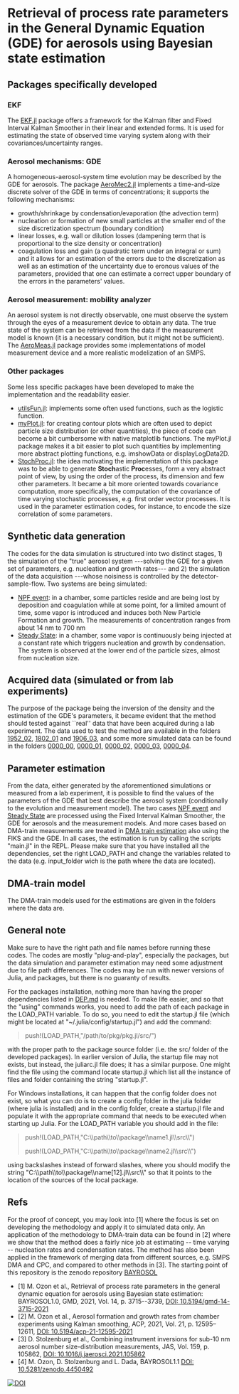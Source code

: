 # Retrieval of process rate parameters in the General Dynamic Equation (GDE) for aerosols using Bayesian state estimation

## Packages specifically developed

### EKF
The [EKF.jl](packages/EKF.jl) package offers a framework for the Kalman filter and Fixed Interval Kalman Smoother in their linear and extended forms. It is used for estimating the state of observed time varying system along with their covariances/uncertainty ranges.

### Aerosol mechanisms: GDE
A homogeneous-aerosol-system time evolution may be described by the GDE for aerosols. The package [AeroMec2.jl](packages/AeroMec2.jl) implements a time-and-size discrete solver of the GDE in terms of concentrations; it supports the following mechanisms:
- growth/shrinkage by condensation/evaporation (the advection term)
- nucleation or formation of new small particles at the smaller end of the size discretization spectrum (boundary condition)
- linear losses, e.g. wall or dilution losses (dampening term that is proportional to the size density or concentration)
- coagulation loss and gain (a quadratic term under an integral or sum)
and it allows for an estimation of the errors due to the discretization as well as an estimation of the uncertainty due to eronous values of the parameters, provided that one can estimate a correct upper boundary of the errors in the parameters' values.

### Aerosol measurement: mobility analyzer
An aerosol system is not directly observable, one must observe the system through the eyes of a measurement device to obtain any data. The true state of the system can be retrieved from the data if the measurement model is known (it is a necessary condition, but it might not be sufficient). The [AeroMeas.jl](packages/AeroMeas.jl) package provides some implementations of model measurement device and a more realistic modelization of an SMPS.

### Other packages
Some less specific packages have been developed to make the implementation and the readability easier.
- [utilsFun.jl](packages/utilsFun.jl): implements some often used functions, such as the logistic function.
- [myPlot.jl](packages/myPlot.jl): for creating contour plots which are often used to depict particle size distribution (or other quantities), the piece of code can become a bit cumbersome with native matplotlib functions. The myPlot.jl package makes it a bit easier to plot such quantities by implementing more abstract plotting functions, e.g. imshowData or displayLogData2D.
- [StochProc.jl](packages/StochProc.jl): the idea motivating the implementation of this package was to be able to generate **Stoch**astic **Proc**esses, form a very abstract point of view, by using the order of the process, its dimension and few other parameters. It became a bit more oriented towards covariance computation, more specifically, the computation of the covariance of time varying stochastic processes, e.g. first order vector processes. It is used in the parameter estimation codes, for instance, to encode the size correlation of some parameters.


## Synthetic data generation
The codes for the data simulation is structured into two distinct stages, 1) the simulation of the "true" aerosol system ---solving the GDE for a given set of parameters, e.g. nucleation and growth rates--- and 2) the simulation of the data acquisition ---whose noisiness is controlled by the detector-sample-flow. Two systems are being simulated:
- [NPF event](data_simulation/nucleation_event): in a chamber, some particles reside and are being lost by deposition and coagulation while at some point, for a limited amount of time, some vapor is introduced and induces both New Particle Formation and growth. The measurements of concentration ranges from about 14 nm to 700 nm
- [Steady State](data_simulation/steady_state): in a chamber, some vapor is continuously being injected at a constant rate which triggers nucleation and growth by condensation. The system is observed at the lower end of the particle sizes, almost from nucleation size.

## Acquired data (simulated or from lab experiments)
The purpose of the package being the inversion of the density and the estimation of the GDE's parameters, it became evident that the method should tested against ``real'' data that have been acquired during a lab experiment. The data used to test the method are available in the folders [1952_02](data/1952_02.zip), [1802_01](data/1802_01.zip) and [1906_03](data/1906_03.zip),  and some more simulated data can be found in the folders [0000_00](data/0000_00.zip), [0000_01](data/0000_01.zip), [0000_02](data/0000_02.zip), [0000_03](data/0000_03.zip), [0000_04](data/0000_04.zip).

## Parameter estimation
From the data, either generated by the aforementioned simulations or measured from a lab experiment, it is possible to find the values of the parameters of the GDE that best describe the aerosol system (conditionally to the evolution and measurement model). The two cases [NPF event](parameter_estimation/NE_estimation) and [Steady State](parameter_estimation/SS_estimation) are processed using the Fixed Interval Kalman Smoother, the GDE for aerosols and the measurement models.
And more cases based on DMA-train measurements are treated in [DMA train estimation](parameter_estimation/DMA_train_estimation) also using the FIKS and the GDE.
In all cases, the estimation is run by calling the scripts "main.jl" in the REPL. Please make sure that you have installed all the dependencies, set the right LOAD_PATH and change the variables related to the data (e.g. input_folder wich is the path where the data are located).

## DMA-train model
The DMA-train models used for the estimations are given in the folders where the data are.



## General note
Make sure to have the right path and file names before running these codes. The codes are mostly "plug-and-play", especially the packages, but the data simulation and parameter estimation may need some adjustment due to file path differences. The codes may be run with newer versions of Julia, and packages, but there is no guaranty of results.

For the packages installation, nothing more than having the proper dependencies listed in [DEP.md](DEP.md) is needed. To make life easier, and so that the "using" commands works, you need to add the path of each package in the LOAD_PATH variable. To do so, you need to edit the startup.jl file (which might be located at "~/.julia/config/startup.jl") and add the command:

> push!(LOAD_PATH,"/path/to/pkg/pkg.jl/src/")

with the proper path to the package source folder (i.e. the src/ folder of the developed packages). In earlier version of Julia, the startup file may not exists, but instead, the juliarc.jl file does; it has a similar purpose. One might find the file using the command locate startup.jl which list all the instance of files and folder containing the string "startup.jl".

For Windows installations, it can happen that the config folder does not exist, so what you can do is to create a config folder in the julia folder (where julia is installed) and in the config folder, create a startup.jl file and populate it with the appropriate command that needs to be executed when starting up Julia.
For the LOAD_PATH variable you should add in the file:

> push!(LOAD_PATH,"C:\\\\path\\\\to\\\\package\\\\name1.jl\\\\src\\\\")
>
> push!(LOAD_PATH,"C:\\\\path\\\\to\\\\package\\\\name2.jl\\\\src\\\\")

using backslashes instead of forward slashes, where you should modify the string "C:\\\\path\\\\to\\\\package\\\\name[12].jl\\\\src\\\\" so that it points to the location of the sources of the local package.


## Refs
For the proof of concept, you may look into [1] where the focus is set on developing the methodology and apply it to simulated data only. An application of the methodology to DMA-train data can be found in [2] where we show that the method does a fairly nice job at estimating -- time varying -- nucleation rates and condensation rates. The method has also been applied in the framework of merging data from different sources, e.g. SMPS DMA and CPC, and compared to other methods in [3]. The starting point of this repository is the zenodo repository [BAYROSOL](https://zenodo.org/record/4450492#.YrGUpjVBzuo)


- [1] M. Ozon et al., Retrieval of process rate parameters in the general dynamic equation for aerosols using Bayesian state estimation: BAYROSOL1.0, GMD, 2021, Vol. 14, p. 3715--3739, [DOI: 10.5194/gmd-14-3715-2021](https://www.doi.org/10.5194/gmd-14-3715-2021)
- [2] M. Ozon et al., Aerosol formation and growth rates from chamber experiments using Kalman smoothing, ACP, 2021, Vol. 21, p. 12595–12611, [DOI: 10.5194/acp-21-12595-2021](https://www.doi.org/10.5194/acp-21-12595-2021)
- [3] D. Stolzenburg et al., Combining instrument inversions for sub-10 nm aerosol number size-distribution measurements, JAS, Vol. 159, p. 105862, [DOI: 10.1016/j.jaerosci.2021.105862](https://doi.org/10.1016/j.jaerosci.2021.105862)
- [4] M. Ozon, D. Stolzenburg and L. Dada, BAYROSOL1.1 [DOI: 10.5281/zenodo.4450492](https://doi.org/10.5281/zenodo.4450492)


[![DOI](https://zenodo.org/badge/DOI/10.5281/zenodo.4450492.svg)](https://doi.org/10.5281/zenodo.4450492)
